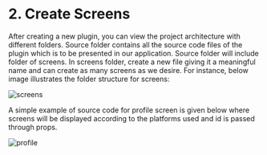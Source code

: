 # 2. Create Screens

After creating a new plugin, you can view the project architecture with different folders. Source folder contains all the source code files of the plugin which is to be presented in our application. Source folder will include folder of screens. 
In screens folder, create a new file giving it a meaningful name and can create as many screens as we desire. For instance, below image illustrates the folder structure for screens:

![screens](https://user-images.githubusercontent.com/42846291/110910258-e6e06080-8332-11eb-9d24-a5bf047ce31d.png)



A simple example of source code for profile screen is given below where screens will be displayed according to the platforms used and id is passed through props.

![profile](https://user-images.githubusercontent.com/42846291/110912475-ce257a00-8335-11eb-9d64-832827b23552.png)

